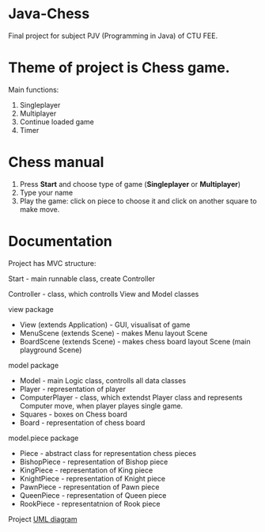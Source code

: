# Java-Chess
Final project for subject PJV (Programming in Java) of CTU FEE.

# Theme of project is Chess game.

Main functions:
1. Singleplayer
2. Multiplayer
3. Continue loaded game
4. Timer

# Chess manual
1) Press **Start** and choose type of game (**Singleplayer** or **Multiplayer**)
2) Type your name
3) Play the game: click on piece to choose it and click on another square to make move.

# Documentation
Project has MVC structure:

Start - main runnable class, create Controller

Controller - class, which controlls View and Model classes

view package
- View (extends Application) - GUI, visualisat of game
- MenuScene (extends Scene) - makes Menu layout Scene
- BoardScene (extends Scene) - makes chess board layout Scene (main playground Scene)

model package
- Model - main Logic class, controlls all data classes
- Player - representation of player
- ComputerPlayer - class, which extendst Player class and represents Computer move, when player playes single game.
- Squares - boxes on Chess board
- Board - representation of chess board

model.piece package
- Piece - abstract class for representation chess pieces
- BishopPiece - representation of Bishop piece
- KingPiece - representation of King piece
- KnightPiece - representation of Knight piece
- PawnPiece - representation of Pawn piece
- QueenPiece - representation of Queen piece
- RookPiece - representatnion of Rook piece

Project [UML diagram](uploads/1c551029dc599cc93fee1c78244c2faf/Chess__1_.pdf)
